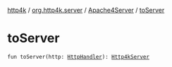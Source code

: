 [http4k](../../index.md) / [org.http4k.server](../index.md) / [Apache4Server](index.md) / [toServer](./to-server.md)

# toServer

`fun toServer(http: `[`HttpHandler`](../../org.http4k.core/-http-handler.md)`): `[`Http4kServer`](../-http4k-server/index.md)